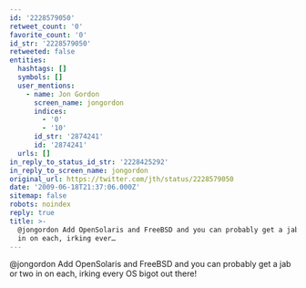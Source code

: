 ```yaml
---
id: '2228579050'
retweet_count: '0'
favorite_count: '0'
id_str: '2228579050'
retweeted: false
entities:
  hashtags: []
  symbols: []
  user_mentions:
    - name: Jon Gordon
      screen_name: jongordon
      indices:
        - '0'
        - '10'
      id_str: '2874241'
      id: '2874241'
  urls: []
in_reply_to_status_id_str: '2228425292'
in_reply_to_screen_name: jongordon
original_url: https://twitter.com/jth/status/2228579050
date: '2009-06-18T21:37:06.000Z'
sitemap: false
robots: noindex
reply: true
title: >-
  @jongordon Add OpenSolaris and FreeBSD and you can probably get a jab or two
  in on each, irking ever…
---
```


@jongordon Add OpenSolaris and FreeBSD and you can probably get a jab or two in on each, irking every OS bigot out there!